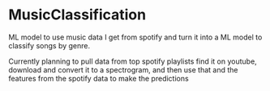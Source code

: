 # MusicClassification
ML model to use music data I get from spotify and turn it into a ML model to classify songs by genre.

Currently planning to pull data from top spotify playlists find it on youtube, download and convert it to a spectrogram, and then use that and the features from the spotify data to make the predictions
